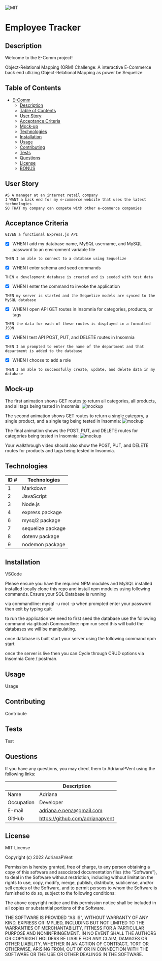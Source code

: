 ![MIT](https://img.shields.io/badge/License-MIT-blue)
# Employee Tracker

## Description

Welcome to the E-Comm project!

Object-Relational Mapping (ORM) Challenge: A interactive E-Commerce back end utlizing Object-Relational Mapping as power be Sequelize

## Table of Contents

- [E-Comm](#)
  - [Description](#description)
  - [Table of Contents](#table-of-contents)
  - [User Story](#user-story)
  - [Acceptance Criteria](#acceptance-criteria)
  - [Mock-up](#mock-up)
  - [Technologies](#technologies)
  - [Installation](#installation)
  - [Usage](#usage)
  - [Contributing](#contributing)
  - [Tests](#tests)
  - [Questions](#questions)
  - [License](#license)
  - [BONUS](#bonus)

## User Story

~~~
AS A manager at an internet retail company
I WANT a back end for my e-commerce website that uses the latest technologies
SO THAT my company can compete with other e-commerce companies
~~~

## Acceptance Criteria

~~~
GIVEN a functional Express.js API
~~~

- [x] WHEN I add my database name, MySQL username, and MySQL password to an environment variable file
~~~
THEN I am able to connect to a database using Sequelize
~~~

- [x] WHEN I enter schema and seed commands
~~~
THEN a development database is created and is seeded with test data
~~~

- [x] WHEN I enter the command to invoke the application
~~~
THEN my server is started and the Sequelize models are synced to the MySQL database
~~~

- [x] WHEN I open API GET routes in Insomnia for categories, products, or tags
~~~
THEN the data for each of these routes is displayed in a formatted JSON
~~~

- [x] WHEN I test API POST, PUT, and DELETE routes in Insomnia
~~~
THEN I am prompted to enter the name of the department and that department is added to the database
~~~

- [x] WHEN I choose to add a role
~~~
THEN I am able to successfully create, update, and delete data in my database
~~~

## Mock-up

The first animation shows GET routes to return all categories, all products, and all tags being tested in Insomnia:
![mockup](./public/assets/images/get-routes.gif)

The second animation shows GET routes to return a single category, a single product, and a single tag being tested in Insomnia:
![mockup](./public/assets/images/get-id-routes.gif)

The final animation shows the POST, PUT, and DELETE routes for categories being tested in Insomnia:
![mockup](./public/assets/images/post-put-delete-routes.gif)

Your walkthrough video should also show the POST, PUT, and DELETE routes for products and tags being tested in Insomnia.

## Technologies
| ID # | Technologies |
| --- | --- |
| 1 | Markdown |
| 2 | JavaScript |
| 3 | Node.js |
| 4 | express package |
| 6 | mysql2 package |
| 7 | sequelize package |
| 8 | dotenv package |
| 9 | nodemon package |

## Installation

VSCode

Please ensure you have the required NPM modules and MySQL installed installed locally clone this repo and install npm modules using following commands. Ensure your SQL Database is running

via commandline: mysql -u root -p when prompted enter your password then exit by typing quit

to run the application we need to first seed the database use the following command via gitbash Commandline: npm run seed this will build the databases we will be manipulating.

once database is built start your server using the following command npm start

once the server is live then you can Cycle through CRUD options via Insomnia Core / postman.

## Usage

Usage

## Contributing

Contribute

## Tests

Test

## Questions

If you have any questions, you may direct them to AdrianaPVent using the following links:

| | Description |
| --- | --- |
| Name | Adriana |
| Occupation | Developer |
| E-mail | <adriana.e.pena@gmail.com> |
| GitHub | <https://github.com/adrianapvent> |

## License

MIT License

Copyright (c) 2022 AdrianaPVent

Permission is hereby granted, free of charge, to any person obtaining a copy
of this software and associated documentation files (the "Software"), to deal
in the Software without restriction, including without limitation the rights
to use, copy, modify, merge, publish, distribute, sublicense, and/or sell
copies of the Software, and to permit persons to whom the Software is
furnished to do so, subject to the following conditions:

The above copyright notice and this permission notice shall be included in all
copies or substantial portions of the Software.

THE SOFTWARE IS PROVIDED "AS IS", WITHOUT WARRANTY OF ANY KIND, EXPRESS OR
IMPLIED, INCLUDING BUT NOT LIMITED TO THE WARRANTIES OF MERCHANTABILITY,
FITNESS FOR A PARTICULAR PURPOSE AND NONINFRINGEMENT. IN NO EVENT SHALL THE
AUTHORS OR COPYRIGHT HOLDERS BE LIABLE FOR ANY CLAIM, DAMAGES OR OTHER
LIABILITY, WHETHER IN AN ACTION OF CONTRACT, TORT OR OTHERWISE, ARISING FROM,
OUT OF OR IN CONNECTION WITH THE SOFTWARE OR THE USE OR OTHER DEALINGS IN THE
SOFTWARE.
